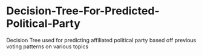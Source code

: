 # Decision-Tree-For-Predicted-Political-Party
Decision Tree used for predicting affiliated political party based off previous voting patterns on various topics 
